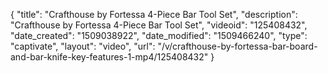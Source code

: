 {
    "title": "Crafthouse by Fortessa 4-Piece Bar Tool Set",
    "description": "Crafthouse by Fortessa 4-Piece Bar Tool Set",
    "videoid": "125408432",
    "date_created": "1509038922",
    "date_modified": "1509466240",
    "type": "captivate",
    "layout": "video",
    "url": "\/v\/crafthouse-by-fortessa-bar-board-and-bar-knife-key-features-1-mp4\/125408432"
}